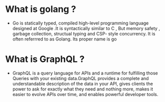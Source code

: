# What is golang ?

* Go is statically typed, compiled high-level programming language designed at Google .It is syntactically similar to C , But memory safety , garbage collection, structual typing and CSP- style concurrency. It is often referrred to as Golang. Its proper name is go 


# What is GraphQL ?

* GraphQL is a query language for APIs and a runtime for fulfilling those Queries with your existing data.GraphQL provides a complete and understandable description of the data in your API, gives clients the power to ask for exactly what they need and nothing more, makes it easier to evolve APIs over time, and enables powerful developer tools.


